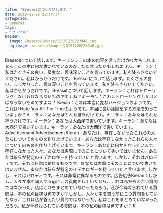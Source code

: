 ```yaml
---
title: "Bressolについて話します。"
date: 2019-12-26 22:34:17
categories:
- General
tags:
- "ブレソル"
header:
  image: /assets/images/20191226223046.jpg
  og_image: /assets/images/20191226223046.jpg
---
```


Bressolについて話します。キーラン：この本の内容を言ったばかりかもしれません。この本に何が書かれているのか、ただ言ったかもしれません。キーラン：私はたくさんの良い、堅実な、興味深いことを言っています。私を降ろさないでください。私はからかうだけです。 Bressolについて話します。たくさんの良い、しっかりした、興味深いことを言っています。私を降ろさないでください。私はからかうだけです。 Bressolについて話します。キーラン：これはトローリングしなければならないものですよね？キーラン：これはトローリングしなければならないものですよね？ Kieran：これは本当に変なバージョンのようです。これはI Hate You All The Timeのようです。本当に良い議論をする方法を知っていますか？キーラン：あなたはそれを補うだけです。キーラン：あなたはそれを補うだけです。キーラン：あなたは大西洋で書いています。キーラン：あなたは大西洋で書いています。キーラン：あなたは大西洋で書いています。 Advertisement Advertisement Kieran：あなたは、存在しなかったこれらの人たちについてのものを作り上げています。あなたは存在しなかったこれらの人々についてのものを作り上げています。キーラン：あなたは何かを作っています。存在しなかった人々。あなたは実際にそのことについて書いてはいません。あなたは彼らが特定のイデオロギーを持っていたと言います。しかし、それはパロディです。それは非常に異なるものです。あなたは実際にそのことについて書いてはいません。あなたは彼らが特定のイデオロギーを持っていたと言います。しかし、それはパロディです。それは非常に異なるものです。広告広告Kieran：しかし、人々が本を購入する前にこの質問をしていたなら、これは私が答えたい質問ではなかった。私はこれをまとめていなかっただろう。私が今尋ねられている質問は、本の私の目標は何ですか？しかし、人々が本を買う前にこの質問をしていたなら、これは私が答えたい質問ではなかった。私はこれをまとめていなかっただろう。私が今尋ねられている質問は、本の私の目標は何ですか？ K
